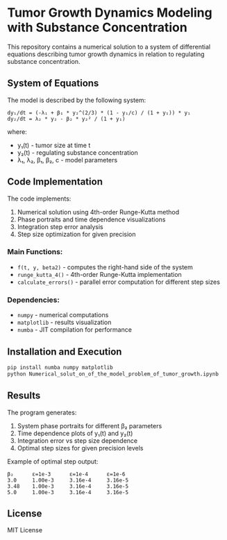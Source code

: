 # Tumor Growth Dynamics Modeling with Substance Concentration

This repository contains a numerical solution to a system of differential equations describing tumor growth dynamics in relation to regulating substance concentration.

## System of Equations

The model is described by the following system:

```
dy₁/dt = (-λ₁ + β₁ * y₂^(2/3) * (1 - y₁/c) / (1 + y₁)) * y₁
dy₂/dt = λ₂ * y₂ - β₂ * y₂² / (1 + y₁)
```

where:
- y₁(t) - tumor size at time t
- y₂(t) - regulating substance concentration
- λ₁, λ₂, β₁, β₂, c - model parameters

## Code Implementation

The code implements:
1. Numerical solution using 4th-order Runge-Kutta method
2. Phase portraits and time dependence visualizations
3. Integration step error analysis
4. Step size optimization for given precision

### Main Functions:
- `f(t, y, beta2)` - computes the right-hand side of the system
- `runge_kutta_4()` - 4th-order Runge-Kutta implementation
- `calculate_errors()` - parallel error computation for different step sizes

### Dependencies:
- `numpy` - numerical computations
- `matplotlib` - results visualization
- `numba` - JIT compilation for performance

## Installation and Execution

```bash
pip install numba numpy matplotlib
python Numerical_solut_on_of_the_model_problem_of_tumor_growth.ipynb
```

## Results

The program generates:
1. System phase portraits for different β₂ parameters
2. Time dependence plots of y₁(t) and y₂(t)
3. Integration error vs step size dependence
4. Optimal step sizes for given precision levels

Example of optimal step output:
```
β₂      ε=1e-3      ε=1e-4      ε=1e-6
3.0     1.00e-3     3.16e-4     3.16e-5
3.48    1.00e-3     3.16e-4     3.16e-5
5.0     1.00e-3     3.16e-4     3.16e-5
```

## License

MIT License
